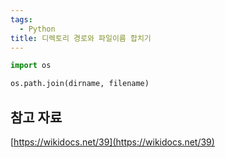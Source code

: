 ```yaml
---
tags:
  - Python
title: 디렉토리 경로와 파일이름 합치기
---
```


```python
import os

os.path.join(dirname, filename)
```

## 참고 자료

[https://wikidocs.net/39](https://wikidocs.net/39)
